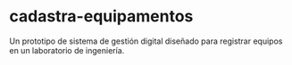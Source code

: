 # cadastra-equipamentos

Un prototipo de sistema de gestión digital diseñado para registrar equipos en un laboratorio de ingeniería.
